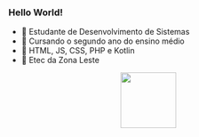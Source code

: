 <h3>Hello World!</h3>

- 💭 Estudante de Desenvolvimento de Sistemas
- 💭 Cursando o segundo ano do ensino médio
- 💭 HTML, JS, CSS, PHP e Kotlin
- 💭 Etec da Zona Leste


<div align="center">
<img src="https://user-images.githubusercontent.com/99843232/183810125-d9a94a9e-a06b-4724-b001-239707610cc6.gif" height="100px" width="100px"/>
</div>

